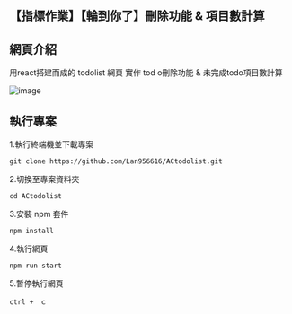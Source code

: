 


## 【指標作業】【輪到你了】刪除功能 & 項目數計算

## 網頁介紹

用react搭建而成的 todolist 網頁
實作 tod o刪除功能 & 未完成todo項目數計算


![image](https://github.com/Lan956616/ACtodolist/blob/main/%E6%88%AA%E5%9C%96%202024-08-11%20%E4%B8%8B%E5%8D%882.08.26.png)

## 執行專案

1.執行終端機並下載專案

```
git clone https://github.com/Lan956616/ACtodolist.git
```

2.切換至專案資料夾

```
cd ACtodolist
```

3.安裝 npm 套件

```
npm install
```

4.執行網頁

```
npm run start
```

5.暫停執行網頁

```
ctrl +　ｃ
```
